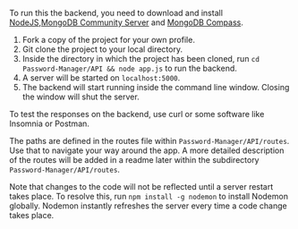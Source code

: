 To run this the backend, you need to download and install [NodeJS](https://nodejs.org/en/download/),[MongoDB Community Server](https://www.mongodb.com/try/download/community) and [MongoDB Compass](https://www.mongodb.com/products/compass).

1. Fork a copy of the project for your own profile.
2. Git clone the project to your local directory.
3. Inside the directory in which the project has been cloned, run `cd Password-Manager/API && node app.js` to run the backend.
4. A server will be started on `localhost:5000`.
5. The backend will start running inside the command line window. Closing the window will shut the server.

To test the responses on the backend, use curl or some software like Insomnia or Postman. 

The paths are defined in the routes file within `Password-Manager/API/routes`. Use that to navigate your way around the app. A more detailed description of the routes will be added in a readme later within the subdirectory `Password-Manager/API/routes`.

Note that changes to the code will not be reflected until a server restart takes place. To resolve this, run `npm install -g nodemon` to install Nodemon globally. Nodemon instantly refreshes the server every time a code change takes place. 